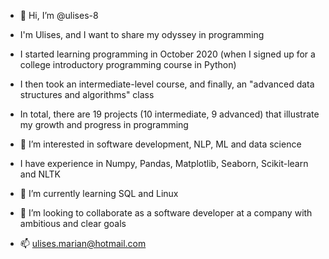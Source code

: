 - 👋 Hi, I’m @ulises-8
- I'm Ulises, and I want to share my odyssey in programming
- I started learning programming in October 2020 (when I signed up for a college introductory programming course in Python)
- I then took an intermediate-level course, and finally, an "advanced data structures and algorithms" class
- In total, there are 19 projects (10 intermediate, 9 advanced) that illustrate my growth and progress in programming
 
- 👀 I’m interested in software development, NLP, ML and data science
- I have experience in Numpy, Pandas, Matplotlib, Seaborn, Scikit-learn and NLTK
- 🌱 I’m currently learning SQL and Linux 
- 💞️ I’m looking to collaborate as a software developer at a company with ambitious and clear goals
- 📫 ulises.marian@hotmail.com

<!---
ulises-8/ulises-8 is a ✨ special ✨ repository because its `README.md` (this file) appears on your GitHub profile.
You can click the Preview link to take a look at your changes.
--->
